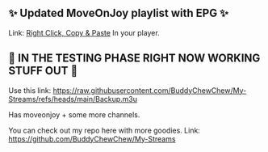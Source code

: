 ## ✨ Updated MoveOnJoy playlist with EPG ✨

Link: [Right Click, Copy & Paste](https://raw.githubusercontent.com/BuddyChewChew/moveonjoyfix/refs/heads/main/moveonjoyfix.m3u) In your player.

## 🚧 IN THE TESTING PHASE RIGHT NOW WORKING STUFF OUT 🚧

Use this link: 
https://raw.githubusercontent.com/BuddyChewChew/My-Streams/refs/heads/main/Backup.m3u

Has moveonjoy + some more channels.

You can check out my repo here with more goodies.
Link: https://github.com/BuddyChewChew/My-Streams
